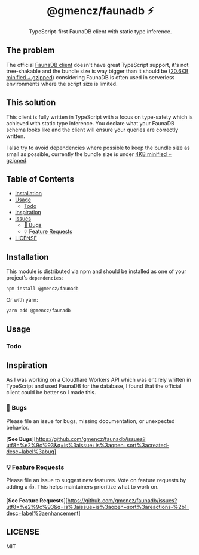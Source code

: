 <div align="center">
<h1>@gmencz/faunadb ⚡</h1>

<p>TypeScript-first FaunaDB client with static type inference.</p>
</div>

## The problem

The official [FaunaDB client](https://github.com/fauna/faunadb-js) doesn't have great TypeScript support, it's not tree-shakable
and the bundle size is way bigger than it should be ([20.6KB minified + gzipped](https://bundlephobia.com/package/faunadb)) considering FaunaDB is often used in serverless environments where the script size is limited.

## This solution

This client is fully written in TypeScript with a focus on type-safety which is achieved with static type inference. You declare what your FaunaDB schema looks like and the client will ensure your queries are correctly written.

I also try to avoid dependencies where possible to keep the bundle size as small as possible, currently the bundle size is under [4KB minified + gzipped](https://bundlephobia.com/package/@gmencz/faunadb).

## Table of Contents

- [Installation](#installation)
- [Usage](#usage)
  - [Todo](#todo)
- [Inspiration](#inspiration)
- [Issues](#issues)
  - [🐛 Bugs](#-bugs)
  - [💡 Feature Requests](#-feature-requests)
- [LICENSE](#license)

## Installation

This module is distributed via npm and should be installed as one of your project's `dependencies`:

```
npm install @gmencz/faunadb
```

Or with yarn:

```
yarn add @gmencz/faunadb
```

## Usage

### Todo

## Inspiration

As I was working on a Cloudflare Workers API which was entirely written in TypeScript and used FaunaDB for the database, I found
that the official client could be better so I made this.

### 🐛 Bugs

Please file an issue for bugs, missing documentation, or unexpected behavior.

[**See Bugs**][https://github.com/gmencz/faunadb/issues?utf8=%e2%9c%93&q=is%3aissue+is%3aopen+sort%3acreated-desc+label%3abug]

### 💡 Feature Requests

Please file an issue to suggest new features. Vote on feature requests by adding
a 👍. This helps maintainers prioritize what to work on.

[**See Feature Requests**][https://github.com/gmencz/faunadb/issues?utf8=%e2%9c%93&q=is%3aissue+is%3aopen+sort%3areactions-%2b1-desc+label%3aenhancement]

## LICENSE

MIT
